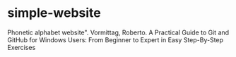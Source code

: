 # simple-website
Phonetic alphabet website".  Vormittag, Roberto. A Practical Guide to Git and GitHub for Windows Users: From Beginner to Expert in Easy Step-By-Step Exercises
